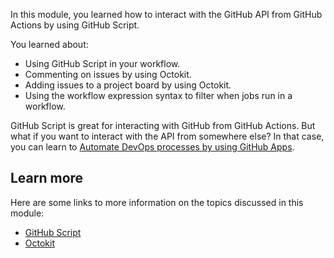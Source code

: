 In this module, you learned how to interact with the GitHub API from GitHub Actions by using GitHub Script.

You learned about:

- Using GitHub Script in your workflow.
- Commenting on issues by using Octokit.
- Adding issues to a project board by using Octokit.
- Using the workflow expression syntax to filter when jobs run in a workflow.

GitHub Script is great for interacting with GitHub from GitHub Actions. But what if you want to interact with the API from somewhere else? In that case, you can learn to [Automate DevOps processes by using GitHub Apps](/training/modules/automate-devops-github-apps/).

## Learn more

Here are some links to more information on the topics discussed in this module:

- [GitHub Script](https://github.com/actions/github-script?azure-portal=true)
- [Octokit](https://octokit.github.io/rest.js/?azure-portal=true)
